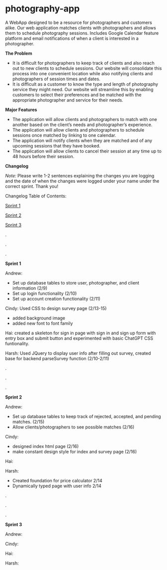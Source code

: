# photography-app

A WebApp designed to be a resource for photographers and customers alike. Our web application matches clients with photographers and allows them to schedule photography sessions. Includes Google Calendar feature platform and email notifications of when a client is interested in a photographer. 

**The Problem**
  - It is difficult for photographers to keep track of clients and also reach out to new clients to schedule sessions. Our website will consolidate this       process into one convenient location while also notifying clients and photographers of session times and dates.
  - It is difficult as a customer to know the type and length of photography service they might need. Our website will streamline this by enabling             customers to select their preferences and be matched with the appropriate photographer and service for their needs. 

**Major Features**
  - The application will allow clients and photographers to match with one another based on the client’s needs and photographer’s experience.
  - The application will allow clients and photographers to schedule sessions once matched by linking to one calendar.
  - The application will notify clients when they are matched and of any upcoming sessions that they have booked.
  - The application will allow clients to cancel their session at any time up to 48 hours before their session.



**Changelog**

_Note:_ Please write 1-2 sentences explaining the changes you are logging and the date of when the changes were logged under your name under the correct sprint. Thank you!

Changelog Table of Contents:

[Sprint 1](#sprint-1)

[Sprint 2](#sprint-2)

[Sprint 3](#sprint-3)

.

.

.

**<a name="sprint-1"></a> Sprint 1**

Andrew: 
- Set up database tables to store user, photographer, and client information (2/9)
- Set up login functionality (2/10)
- Set up account creation functionality (2/11)

Cindy: Used CSS to design survey page (2/13-15)
- added background image
- added new font to font family

Hai: created a skeleton for sign in page with sign in and sign up form with entry box and submit button and experimented with basic ChatGPT CSS funtionality. 

Harsh: Used JQuery to display user info after filling out survey, created base for backend parseSurvey function (2/10-2/11)

.

.

.

**<a name="sprint-2"></a> Sprint 2**

Andrew:
- Set up database tables to keep track of rejected, accepted, and pending matches. (2/15)
- Allow clients/photographers to see possible matches (2/16)

Cindy:
- designed index html page (2/16)
- make constant design style for index and survey page (2/16)

Hai:

Harsh:
- Created foundation for price calculator 2/14
- Dynamically typed page with user info 2/14

.

.

.

**<a name="sprint-3"></a> Sprint 3**

Andrew:

Cindy:

Hai:

Harsh:

